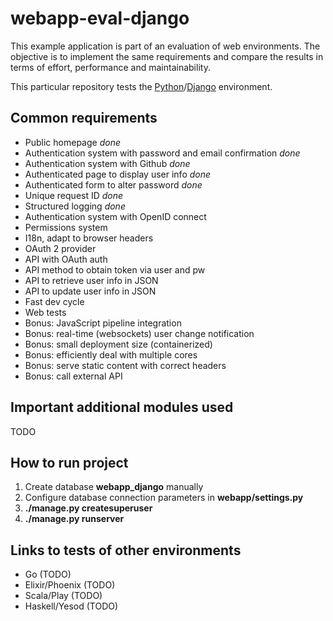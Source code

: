 # webapp-eval-django

This example application is part of an evaluation of web environments. The objective is to implement the same requirements and compare the results in terms of effort, performance and maintainability.

This particular repository tests the [Python](https://www.python.org/)/[Django](https://www.djangoproject.com/) environment.

## Common requirements

- Public homepage *done*
- Authentication system with password and email confirmation *done*
- Authentication system with Github *done*
- Authenticated page to display user info *done*
- Authenticated form to alter password *done*
- Unique request ID *done*
- Structured logging *done*
- Authentication system with OpenID connect
- Permissions system
- I18n, adapt to browser headers
- OAuth 2 provider
- API with OAuth auth
- API method to obtain token via user and pw
- API to retrieve user info in JSON
- API to update user info in JSON
- Fast dev cycle
- Web tests
- Bonus: JavaScript pipeline integration
- Bonus: real-time (websockets) user change notification
- Bonus: small deployment size (containerized)
- Bonus: efficiently deal with multiple cores
- Bonus: serve static content with correct headers
- Bonus: call external API

## Important additional modules used

TODO

## How to run project

1. Create database __webapp_django__ manually
1. Configure database connection parameters in __webapp/settings.py__
1. __./manage.py createsuperuser__
1. __./manage.py runserver__

## Links to tests of other environments

- Go (TODO)
- Elixir/Phoenix (TODO)
- Scala/Play (TODO)
- Haskell/Yesod (TODO)